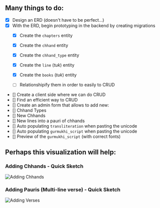 ## Many things to do:

* [X] Design an ERD (doesn't have to be perfect...)
* [X] With the ERD, begin prototyping in the backend by creating migrations
  * [X] Create the `chapters` entity
  * [X] Create the `chhand` entity
  * [X] Create the `chhand_type` entity
  * [X] Create the `line` (*tuk*) entity
  * [X] Create the `books` (*tuk*) entity
  * [ ] Relationshipify them in order to easily to CRUD
 

 * [] Create a client side where we can do CRUD
 * [] Find an efficient way to CRUD
 * [] Create an admin form that allows to add new:
  * [] Chhand Types
  * [] New Chhands
  * [] New lines into a pauri of chhands
* [] Auto populating `transliteration` when pasting the unicode 
* [] Auto populating `gurmukhi_script` when pasting the unicode 
* [] Preview of the `gurmukhi_script` (with correct fonts)

## Perhaps this visualization will help:

### Adding Chhands - Quick Sketch
![Adding Chhands](https://i.imgur.com/hzuuxQo.png "Adding Chhands")

### Adding Pauris (Multi-line verse) - Quick Sketch
![Adding Verses](https://i.imgur.com/3CREpkI.png "Adding Verses")
